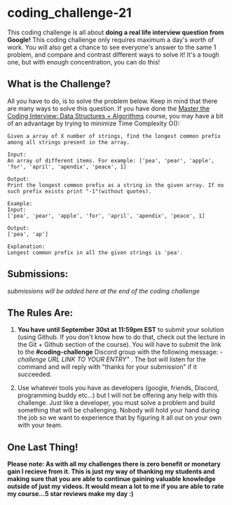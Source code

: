 # coding_challenge-21

This coding challenge is all about **doing a real life interview question from Google!** This coding challenge only requires maximum a day's worth of work. You will also get a chance to see everyone's answer to the same 1 problem, and compare and contrast different ways to solve it! It's a tough one, but with enough concentration, you can do this!


## What is the Challenge? 
All you have to do, is to solve the problem below. Keep in mind that there are many ways to solve this question. If you have done the [Master the Coding Interview: Data Structures + Algorithms](https://www.udemy.com/course/master-the-coding-interview-data-structures-algorithms/?couponCode=LEVELUPZTM2) course, you may have a bit of an advantage by trying to minimize Time Complexity O():
```
Given a array of X number of strings, find the longest common prefix among all strings present in the array.

Input:
An array of different items. For example: ['pea', 'pear', 'apple', 'for', 'april', 'apendix', 'peace', 1]

Output:
Print the longest common prefix as a string in the given array. If no such prefix exists print "-1"(without quotes).

Example:
Input:
['pea', 'pear', 'apple', 'for', 'april', 'apendix', 'peace', 1]

Output:
['pea', 'ap']

Explanation:
Longest common prefix in all the given strings is 'pea'.
```

## Submissions:
   
*submissions will be added here at the end of the coding challenge*
  

## The Rules Are:

1. **You have until September 30st at 11:59pm EST** to submit your solution (using Github. If you don't know how to do that, check out the lecture in the Git + Github section of the course). You will have to submit the link to the **#coding-challenge** Discord group with the following message:  *-challenge URL LINK TO YOUR ENTRY"* . The bot will listen for the command and will reply with "thanks for your submission" if it succeeded.

2. Use whatever tools you have as developers (google, friends, Discord, programming buddy etc...) but I will not be offering any help with this challenge. Just like a developer, you must solve a problem and build something that will be challenging. Nobody will hold your hand during the job so we want to experience that by figuring it all out on your own with your team. 

## One Last Thing!

**Please note: As with all my challenges there is zero benefit or monetary gain I recieve from it. This is just my way of thanking my students and making sure that you are able to continue gaining valuable knowledge outside of just my videos. It would mean a lot to me if you are able to rate my course...5 star reviews make my day :)**

